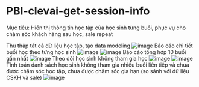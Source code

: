 # PBI-clevai-get-session-info
Mục tiêu: 
Hiển thị thông tin học tập của học sinh từng buổi, phục vụ cho chăm sóc khách hàng sau học, sale repeat

Thu thập tất cả dữ liệu học tập, tạo data modeling
![image](https://github.com/nguyenmanhcuong1291/PBI-clevai-get-session-info/assets/165188955/6ca71a48-b328-423f-802d-6f50ff8a6e7b)
Báo cáo chi tiết buổi học theo từng học sinh
![image](https://github.com/nguyenmanhcuong1291/PBI-clevai-get-session-info/assets/165188955/b992760d-c53e-413c-b7b1-3e6b57d752d8)
![image](https://github.com/nguyenmanhcuong1291/PBI-clevai-get-session-info/assets/165188955/f09e71b4-be97-4a9c-8bb6-b1e0049dc9ce)
Báo cáo tổng hợp 10 buổi gần nhất
![image](https://github.com/nguyenmanhcuong1291/PBI-clevai-get-session-info/assets/165188955/0773b33c-cbb8-40f3-b5b8-74d86b1dd862)
Theo dõi học sinh không tham gia học
![image](https://github.com/nguyenmanhcuong1291/PBI-clevai-get-session-info/assets/165188955/a9abe848-cb24-4e32-89dc-3ae417d1a6a6)
![image](https://github.com/nguyenmanhcuong1291/PBI-clevai-get-session-info/assets/165188955/3688ed8c-40d4-4b77-88d8-15c89e56f61f)
Tính toán danh sách học sinh không tham gia nhiều buổi liên tiếp và chưa được chăm sóc học tập, chưa được chăm sóc gia hạn (so sánh với dữ liệu CSKH và sale)
![image](https://github.com/nguyenmanhcuong1291/PBI-clevai-get-session-info/assets/165188955/3189b496-c6e6-43da-b988-021441da2945)
